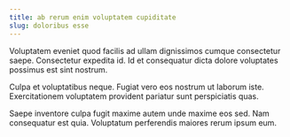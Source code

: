 ```yaml
---
title: ab rerum enim voluptatem cupiditate
slug: doloribus esse
---
```


Voluptatem eveniet quod facilis ad ullam dignissimos cumque consectetur saepe. Consectetur expedita id. Id et consequatur dicta dolore voluptates possimus est sint nostrum.

Culpa et voluptatibus neque. Fugiat vero eos nostrum ut laborum iste. Exercitationem voluptatem provident pariatur sunt perspiciatis quas.

Saepe inventore culpa fugit maxime autem unde maxime eos sed. Nam consequatur est quia. Voluptatum perferendis maiores rerum ipsum eum.
